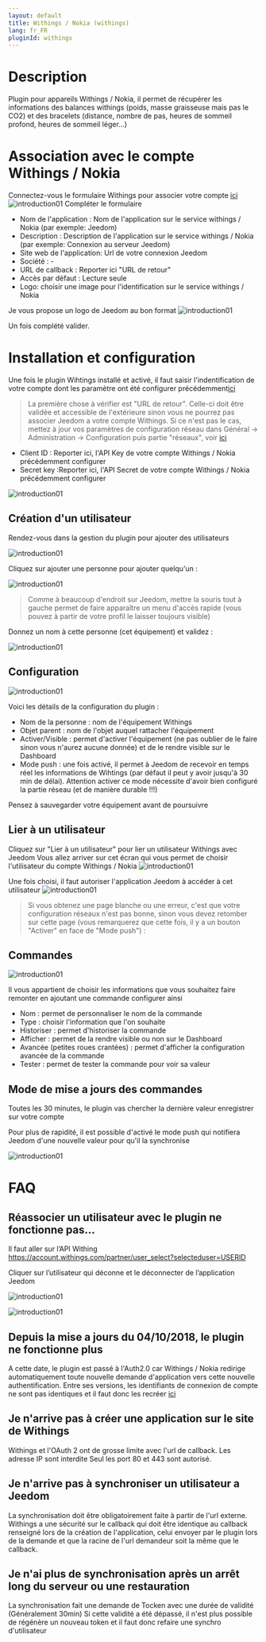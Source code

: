 ```yaml
---
layout: default
title: Withings / Nokia (withings)
lang: fr_FR
pluginId: withings
---
```


Description
===========
Plugin pour appareils Withings / Nokia, il permet de récupérer les informations des balances withings (poids, masse graisseuse mais pas le CO2) et des bracelets (distance, nombre de pas, heures de sommeil profond, heures de sommeil léger...)

Association avec le compte Withings / Nokia
============================================
Connectez-vous le formulaire Withings pour associer votre compte [ici](https://account.withings.com/partner/dashboard_oauth2)
![introduction01](../images/NokiaDevelloper.jpg)
Compléter le formulaire

* Nom de l'application :	Nom de l'application sur le service withings / Nokia (par exemple: Jeedom)
* Description :	Description de l'application sur le service withings / Nokia (par exemple: Connexion au serveur Jeedom)
* Site web de l'application: Url de votre connexion Jeedom
* Société :	-
* URL de callback :	Reporter ici "URL de retour"
* Accès par défaut :	Lecture seule
* Logo: choisir une image pour l'identification sur le service withings / Nokia

Je vous propose un logo de Jeedom au bon format
![introduction01](../images/Jeedom_512x512.jpeg)

Un fois complété valider.

Installation et configuration
===========

Une fois le plugin Wihtings installé et activé, il faut saisir l'indentification de votre compte dont les paramètre ont été configurer précédemment[ici](#tocAnchor-1-2)

> La première chose à vérifier est "URL de retour". Celle-ci doit être validée et accessible de l'extérieure sinon vous ne pourrez pas associer Jeedom a votre compte Withings.
Si ce n'est pas le cas, mettez à jour vos paramètres de configuration réseau dans Général -> Administration -> Configuration puis partie "réseaux", voir [ici](https://jeedom.github.io/core/fr_FR/administration#tocAnchor-1-7)

* Client ID : Reporter ici, l'API Key de votre compte Withings / Nokia précédemment configurer
* Secret key :Reporter ici, l'API Secret de votre compte Withings / Nokia précédemment configurer

![introduction01](../images/IndentificationApp.jpg)

Création d'un utilisateur
------------
Rendez-vous dans la gestion du plugin pour ajouter des utilisateurs

![introduction01](../images/withings_screenshot_Activation.jpg)

Cliquez sur ajouter une personne pour ajouter quelqu'un :

![introduction01](../images/withings-2.JPG)

> Comme à beaucoup d'endroit sur Jeedom, mettre la souris tout à gauche permet de faire apparaître un menu d'accès rapide (vous pouvez à partir de votre profil le laisser toujours visible)

Donnez un nom à cette personne (cet équipement) et validez :

![introduction01](../images/withings-3.JPG)

Configuration
---------

![introduction01](../images/withings_Configuration.jpg)

Voici les détails de la configuration du plugin :

* Nom de la personne : nom de l'équipement Withings
* Objet parent : nom de l'objet auquel rattacher l'équipement
* Activer/Visible : permet d'activer l'équipement (ne pas oublier de le faire sinon vous n'aurez aucune donnée) et de le rendre visible sur le Dashboard
* Mode push : une fois activé, il permet à Jeedom de recevoir en temps réel les informations de Wihtings (par défaut il peut y avoir jusqu'à 30 min de délai). Attention activer ce mode nécessite d'avoir bien configuré la partie réseau (et de manière durable !!!)

Pensez à sauvegarder votre équipement avant de poursuivre

Lier à un utilisateur
---------

Cliquez sur "Lier à un utilisateur" pour lier un utilisateur Withings avec Jeedom
Vous allez arriver sur cet écran qui vous permet de choisir l'utilisateur du compte Withings / Nokia
![introduction01](../images/withings_screenshot_Utilisateur.jpg)

Une fois choisi, il faut autoriser l'application Jeedom à accéder à cet utilisateur
![introduction01](../images/withings_screenshot_Autorisation.jpg)

> Si vous obtenez une page blanche ou une erreur, c'est que votre configuration réseaux n'est pas bonne, sinon vous devez retomber sur cette page (vous remarquerez que cette fois, il y a un bouton "Activer" en face de "Mode push") :

Commandes
---------
![introduction01](../images/withings_screenshot_Commande.jpg)

Il vous appartient de choisir les informations que vous souhaitez faire remonter en ajoutant une commande configurer ainsi

* Nom : permet de personnaliser le nom de la commande
* Type : choisir l'information que l'on souhaite
* Historiser : permet d'historiser la commande
* Afficher : permet de la rendre visible ou non sur le Dashboard
* Avancée (petites roues crantées) : permet d'afficher la configuration avancée de la commande
* Tester : permet de tester la commande pour voir sa valeur

Mode de mise a jours des commandes
----------------------------------

Toutes les 30 minutes, le plugin vas chercher la dernière valeur enregistrer sur votre compte

Pour plus de rapidité, il est possible d'activé le mode push qui notifiera Jeedom d'une nouvelle valeur pour qu'il la synchronise

![introduction01](../images/withings_screenshot_Configuration_Ok.jpg)


FAQ
===

Réassocier un utilisateur avec le plugin ne fonctionne pas…
---------------------------------------------------------

Il faut aller sur l’API Withing
https://account.withings.com/partner/user_select?selecteduser=USERID

Cliquer sur l’utilisateur qui déconne et le déconnecter de l’application Jeedom

![introduction01](../images/5cba1b433fbb2651d4cc9efd143c3a212e3e7198.png)


![introduction01](../images/8c4ac054ac0c64ef4e859d747d5aeb3fdb07f482.png)


Depuis la mise a jours du 04/10/2018, le plugin ne fonctionne plus
------------------------------------------------------------------

A cette date, le plugin est passé à l'Auth2.0 car Withings / Nokia redirige automatiquement toute nouvelle demande d'application vers cette nouvelle authentification.
Entre ses versions, les identifiants de connexion de compte ne sont pas identiques et il faut donc les recréer [ici](#tocAnchor-1-2-2)

Je n'arrive pas à créer une application sur le site de Withings
--------------------------------------------------------------

Withings et l'OAuth 2 ont de grosse limite avec l'url de callback.
Les adresse IP sont interdite
Seul les port 80 et 443 sont autorisé.

Je n'arrive pas à synchroniser un utilisateur a Jeedom
------------------------------------------------------

La synchronisation doit être obligatoirement faite à partir de l'url externe.
Withings a une sécurité sur le callback qui doit être identique au callback renseigné lors de la création de l'application, celui envoyer par le plugin lors de la demande et que la racine de l'url demandeur soit la même que le callback.

Je n'ai plus de synchronisation après un arrêt long du serveur ou une restauration
---------------------------------------------------------------------------------

La synchronisation fait une demande de Tocken avec une durée de validité (Généralement 30min)
Si cette validité a été dépassé, il n'est plus possible de régénère un nouveau token et il faut donc refaire une synchro d'utilisateur
